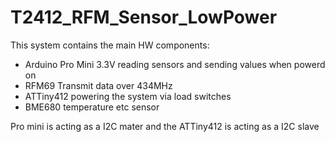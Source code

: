 # T2412_RFM_Sensor_LowPower
This system contains the main HW components:
- Arduino Pro Mini 3.3V  reading sensors and sending values when powerd on
- RFM69 Transmit data over 434MHz
- ATTiny412 powering the system via load switches
- BME680 temperature etc sensor

Pro mini is acting as a I2C mater and the ATTiny412 is acting as a I2C slave
